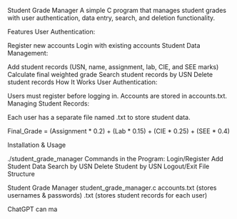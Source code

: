 Student Grade Manager
A simple C program that manages student grades with user authentication, data entry, search, and deletion functionality.

Features
User Authentication:

Register new accounts
Login with existing accounts
Student Data Management:

Add student records (USN, name, assignment, lab, CIE, and SEE marks)
Calculate final weighted grade
Search student records by USN
Delete student records
How It Works
User Authentication:

Users must register before logging in.
Accounts are stored in accounts.txt.
Managing Student Records:

Each user has a separate file named <username>.txt to store student data.

Final_Grade = (Assignment * 0.2) + (Lab * 0.15) + (CIE * 0.25) + (SEE * 0.4)

Installation & Usage

./student_grade_manager
Commands in the Program:
Login/Register
Add Student Data
Search by USN
Delete Student by USN
Logout/Exit
File Structure

  Student Grade Manager
student_grade_manager.c
accounts.txt (stores usernames & passwords)
<username>.txt (stores student records for each user)















ChatGPT can ma
